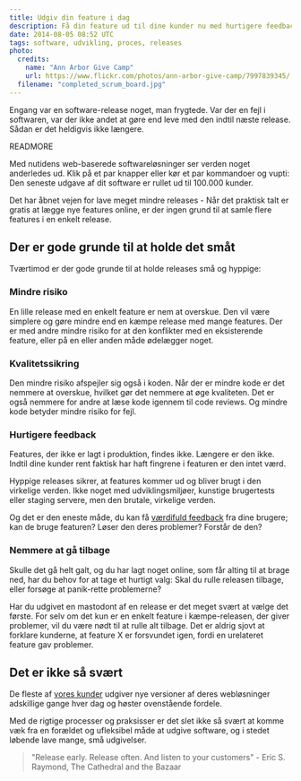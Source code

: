 ```yaml
---
title: Udgiv din feature i dag
description: Få din feature ud til dine kunder nu med hurtigere feedback og bedre kvalitet til følge
date: 2014-08-05 08:52 UTC
tags: software, udvikling, proces, releases
photo:
  credits:
    name: "Ann Arbor Give Camp"
    url: https://www.flickr.com/photos/ann-arbor-give-camp/7997839345/
  filename: "completed_scrum_board.jpg"
---
```

Engang var en software-release noget, man frygtede. Var der en fejl i softwaren, var der ikke andet at gøre end leve med den indtil næste release. Sådan er det heldigvis ikke længere.

READMORE

Med nutidens web-baserede softwareløsninger ser verden noget anderledes ud. Klik på et par knapper eller kør et par kommandoer og vupti: Den seneste udgave af dit software er rullet ud til 100.000 kunder.


Det har åbnet vejen for lave meget mindre releases - Når det praktisk talt er gratis at lægge nye features online, er der ingen grund til at samle flere features i en enkelt release.

## Der er gode grunde til at holde det småt

Tværtimod er der gode grunde til at holde releases små og hyppige:

### Mindre risiko

En lille release med en enkelt feature er nem at overskue. Den vil være simplere og gøre mindre end en kæmpe release med mange features. Der er med andre mindre risiko for at den konflikter med en eksisterende feature, eller på en eller anden måde ødelægger noget.

### Kvalitetssikring

Den mindre risiko afspejler sig også i koden. Når der er mindre kode er det nemmere at overskue, hvilket gør det nemmere at øge kvaliteten. Det er også nemmere for andre at læse kode igennem til code reviews. Og mindre kode betyder mindre risiko for fejl.

### Hurtigere feedback

Features, der ikke er lagt i produktion, findes ikke. Længere er den ikke. Indtil dine kunder rent faktisk har haft fingrene i featuren er den intet værd.

Hyppige releases sikrer, at features kommer ud og bliver brugt i den virkelige verden. Ikke noget med udviklingsmiljøer, kunstige brugertests eller staging servere, men den brutale, virkelige verden.

Og det er den eneste måde, du kan få [værdifuld feedback](http://substancelab.dk/articles/om-at-arbejde-iterativt/) fra dine brugere; kan de bruge featuren? Løser den deres problemer? Forstår de den?

### Nemmere at gå tilbage

Skulle det gå helt galt, og du har lagt noget online, som får alting til at brage ned, har du behov for at tage et hurtigt valg: Skal du rulle releasen tilbage, eller forsøge at panik-rette problemerne?

Har du udgivet en mastodont af en release er det meget svært at vælge det første. For selv om det kun er en enkelt feature i kæmpe-releasen, der giver problemer, vil du være nødt til at rulle alt tilbage. Det er aldrig sjovt at forklare kunderne, at feature X er forsvundet igen, fordi en urelateret feature gav problemer.

## Det er ikke så svært

De fleste af [vores kunder](http://substancelab.com/work) udgiver nye versioner af deres webløsninger adskillige gange hver dag og høster ovenstående fordele.

Med de rigtige processer og praksisser er det slet ikke så svært at komme væk fra en forældet og ufleksibel måde at udgive software, og i stedet løbende lave mange, små udgivelser.

> "Release early. Release often. And listen to your customers" - Eric S. Raymond, The Cathedral and the Bazaar

